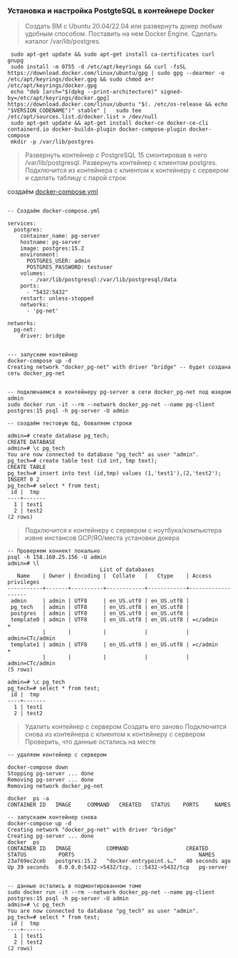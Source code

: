 ### Установка и настройка PostgteSQL в контейнере Docker

> Cоздать ВМ с Ubuntu 20.04/22.04 или развернуть докер любым удобным способом.
> Поставить на нем Docker Engine.
> Cделать каталог /var/lib/postgres.

```
 sudo apt-get update && sudo apt-get install ca-certificates curl gnupg 
 sudo install -m 0755 -d /etc/apt/keyrings && curl -fsSL https://download.docker.com/linux/ubuntu/gpg | sudo gpg --dearmor -o /etc/apt/keyrings/docker.gpg && sudo chmod a+r /etc/apt/keyrings/docker.gpg
 echo "deb [arch="$(dpkg --print-architecture)" signed-by=/etc/apt/keyrings/docker.gpg] https://download.docker.com/linux/ubuntu "$(. /etc/os-release && echo "$VERSION_CODENAME")" stable" |   sudo tee /etc/apt/sources.list.d/docker.list > /dev/null
 sudo apt-get update && apt-get install docker-ce docker-ce-cli containerd.io docker-buildx-plugin docker-compose-plugin docker-compose
 mkdir -p /var/lib/postgres
 ```


> Развернуть контейнер с PostgreSQL 15 смонтировав в него /var/lib/postgresql. 
> Развернуть контейнер с клиентом postgres.
> Подключится из контейнера с клиентом к контейнеру с сервером и сделать таблицу с парой строк


создаём [docker-compose.yml](docker-compose.yml)
```

-- Cоздаём docker-compose.yml 

services:
  postgres:
    container_name: pg-server
    hostname: pg-server
    image: postgres:15.2
    environment:
      POSTGRES_USER: admin
      POSTGRES_PASSWORD: testuser
    volumes:
       - /var/lib/postgresql:/var/lib/postgresql/data
    ports:
      - "5432:5432"
    restart: unless-stopped
    networks:
      - 'pg-net'

networks:
  pg-net:
    driver: bridge


--- запускем контейнер
docker-compose up -d
Creating network "docker_pg-net" with driver "bridge" -- будет создана сеть docker_pg-net


-- подключаемся к контейнеру pg-server в сети docker_pg-net под юзером admin
sudo docker run -it --rm --network docker_pg-net --name pg-client postgres:15 psql -h pg-server -U admin

-- создаём тестовую бд, боваляем строки

admin=# create database pg_tech;
CREATE DATABASE
admin=# \c pg_tech
You are now connected to database "pg_tech" as user "admin".
pg_tech=# create table test (id int, tmp text);
CREATE TABLE
pg_tech=# insert into test (id,tmp) values (1,'test1'),(2,'test2');
INSERT 0 2
pg_tech=# select * from test;
 id |  tmp
----+-------
  1 | test1
  2 | test2
(2 rows)
```


> Подключится к контейнеру с сервером с ноутбука/компьютера извне инстансов GCP/ЯО/места установки докера

```
-- Проверяем коннект локально
psql -h 158.160.25.156 -U admin
admin=# \l
                             List of databases
   Name    | Owner | Encoding |  Collate   |   Ctype    | Access privileges
-----------+-------+----------+------------+------------+-------------------
 admin     | admin | UTF8     | en_US.utf8 | en_US.utf8 |
 pg_tech   | admin | UTF8     | en_US.utf8 | en_US.utf8 |
 postgres  | admin | UTF8     | en_US.utf8 | en_US.utf8 |
 template0 | admin | UTF8     | en_US.utf8 | en_US.utf8 | =c/admin         +
           |       |          |            |            | admin=CTc/admin
 template1 | admin | UTF8     | en_US.utf8 | en_US.utf8 | =c/admin         +
           |       |          |            |            | admin=CTc/admin
(5 rows)

admin=# \c pg_tech
pg_tech=# select * from test;
 id |  tmp
----+-------
  1 | test1
  2 | test2
```



> Удалить контейнер с сервером
> Создать его заново
> Подключится снова из контейнера с клиентом к контейнеру с сервером
> Проверить, что данные остались на месте

```
-- удаляем контейнер с сервером

docker-compose down
Stopping pg-server ... done
Removing pg-server ... done
Removing network docker_pg-net

docker  ps -a
CONTAINER ID   IMAGE     COMMAND   CREATED   STATUS    PORTS     NAMES

-- запускаем контейнер снова
docker-compose up -d
Creating network "docker_pg-net" with driver "bridge"
Creating pg-server ... done
docker  ps
CONTAINER ID   IMAGE           COMMAND                  CREATED          STATUS          PORTS                                       NAMES
23af69ec2ceb   postgres:15.2   "docker-entrypoint.s…"   40 seconds ago   Up 39 seconds   0.0.0.0:5432->5432/tcp, :::5432->5432/tcp   pg-server


-- данные остались в подмонтированном томе
sudo docker run -it --rm --network docker_pg-net --name pg-client postgres:15 psql -h pg-server -U admin
admin=# \c pg_tech
You are now connected to database "pg_tech" as user "admin".
pg_tech=# select * from test;
 id |  tmp  
----+-------
  1 | test1
  2 | test2
(2 rows)
```


